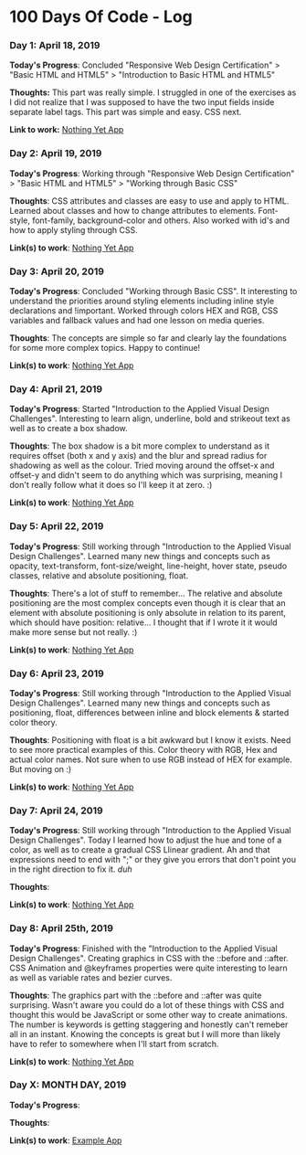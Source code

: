 # 100 Days Of Code - Log

### Day 1: April 18, 2019

**Today's Progress**: Concluded "Responsive Web Design Certification" > "Basic HTML and HTML5" > "Introduction to Basic HTML and HTML5"

**Thoughts:** This part was really simple. I struggled in one of the exercises as I did not realize that I was supposed to have the two input fields inside separate label tags. This part was simple and easy. CSS next.

**Link to work:** [Nothing Yet App](http://nothing.yet)

### Day 2: April 19, 2019

**Today's Progress**: Working through "Responsive Web Design Certification" > "Basic HTML and HTML5" > "Working through Basic CSS"

**Thoughts**: CSS attributes and classes are easy to use and apply to HTML. Learned about classes and how to change attributes to elements. Font-style, font-family, background-color and others. Also worked with id's and how to apply styling through CSS.   

**Link(s) to work**: [Nothing Yet App](http://nothing.yet)

### Day 3: April 20, 2019

**Today's Progress**: Concluded "Working through Basic CSS". It interesting to understand the priorities around styling elements including inline style declarations and !important. Worked through colors HEX and RGB, CSS variables and fallback values and had one lesson on media queries.

**Thoughts**: The concepts are simple so far and clearly lay the foundations for some more complex topics. Happy to continue!

**Link(s) to work**: [Nothing Yet App](http://nothing.yet)

### Day 4: April 21, 2019

**Today's Progress**: Started "Introduction to the Applied Visual Design Challenges". Interesting to learn align, underline, bold and strikeout  text as well as to create a box shadow.

**Thoughts**: The box shadow is a bit more complex to understand as it requires offset (both x and y axis) and the blur and spread radius for shadowing as well as the colour. Tried moving around the offset-x and offset-y and didn't seem to do anything which was surprising, meaning I don't really follow what it does so I'll keep it at zero. :)

**Link(s) to work**: [Nothing Yet App](http://nothing.yet)

### Day 5: April 22, 2019

**Today's Progress**: Still working through "Introduction to the Applied Visual Design Challenges". Learned many new things and concepts such as opacity, text-transform, font-size/weight, line-height, hover state, pseudo classes, relative and absolute positioning, float.

**Thoughts**: There's a lot of stuff to remember... The relative and absolute positioning are the most complex concepts even though it is clear that an element with absolute positioning is only absolute in relation to its parent, which should have position: relative... I thought that if I wrote it it would make more sense but not really. :)

**Link(s) to work**: [Nothing Yet App](http://nothing.yet)

### Day 6: April 23, 2019

**Today's Progress**: Still working through "Introduction to the Applied Visual Design Challenges". Learned many new things and concepts such as positioning, float, differences between inline and block elements & started color theory.

**Thoughts**: Positioning with float is a bit awkward but I know it exists. Need to see more practical examples of this. Color theory with RGB, Hex and actual color names. Not sure when to use RGB instead of HEX for example. But moving on :)

**Link(s) to work**: [Nothing Yet App](http://nothing.yet)

### Day 7: April 24, 2019

**Today's Progress**: Still working through "Introduction to the Applied Visual Design Challenges". Today I learned how to adjust the hue and tone of a color, as well as to create a gradual CSS Llinear gradient. Ah and that expressions need to end with ";" or they give you errors that don't point you in the right direction to fix it. *duh*

**Thoughts**: 

**Link(s) to work**: [Nothing Yet App](http://nothing.yet)

### Day 8: April 25th, 2019

**Today's Progress**: Finished with the "Introduction to the Applied Visual Design Challenges". Creating graphics in CSS with the ::before and ::after. CSS Animation and @keyframes properties were quite interesting to learn as well as variable rates and bezier curves.  

**Thoughts**: The graphics part with the ::before and ::after was quite surprising. Wasn't aware you could do a lot of these things with CSS and thought this would be JavaScript or some other way to create animations. The number is keywords is getting staggering and honestly can't remeber all in an instant. Knowing the concepts is great but I will more than likely have to refer to somewhere when I'll start from scratch. 

**Link(s) to work**: [Nothing Yet App](http://nothing.yet)

### Day X: MONTH DAY, 2019

**Today's Progress**:

**Thoughts**:

**Link(s) to work**: [Example App](http://www.example.com)
